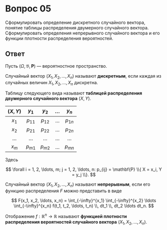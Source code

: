 # Вопрос 05

Сформулировать определение дискретного случайного вектора, понятие таблицы
распределения двумерного случайного вектора. Сформулировать определения
непрерывного случайного вектора и его функции плотности распределения
вероятностей.

## Ответ

Пусть $(\Omega, \mathfrak{B}, \mathbf{P})$ &mdash; вероятностное пространство.

Случайный вектор $(X_1, X_2, \ldots, X_n)$ называют **дискретным**, если каждая
из случайных величин $X_1, X_2, \ldots, X_n$ дискретна.

Таблицу следующего вида называют **таблицей распределения двумерного случайного
вектора** $(X, Y)$.

| $(X, Y)$ | $y_1$    | $y_2$    | $\ldots$ | $y_n$    |
|:--------:|:--------:|:--------:|:--------:|:--------:|
| $x_1$    | $p_{11}$ | $p_{12}$ | $\ldots$ | $p_{1n}$ |
| $x_2$    | $p_{21}$ | $p_{22}$ | $\ldots$ | $p_{2n}$ |
| $\ldots$ | $\ldots$ | $\ldots$ | $\ldots$ | $\ldots$ |
| $x_m$    | $p_{m1}$ | $p_{m2}$ | $\ldots$ | $p_{mn}$ |

Здесь

$$
\forall i = 1, 2, \ldots, m; j = 1, 2, \ldots, n:
p_{ij} = \mathbf{P} \\{ X = x_i, Y = y_j \\}.
$$

Случайный вектор $(X_1, X_2, \ldots, X_n)$ называют **непрерывным**, если его
функцию распределения $F$ можно представить в виде

$$
F(x_1, x_2, \ldots, x_n) =
\int_{-\infty}^{x_1} \int_{-\infty}^{x_2} \ldots \int_{-\infty}^{x_n}
f(t_1, t_2, \ldots, t_n) \\, dt_1 \\, dt_2 \ldots dt_n.
$$

Отображение $f : \mathbb{R}^n \rightarrow \mathbb{R}$ называют **функцией
плотности распределения вероятностей случайного вектора**
$(X_1, X_2, \ldots, X_n)$.
